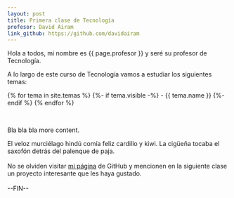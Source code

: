 ```yaml
---
layout: post
title: Primera clase de Tecnología
profesor: David Airam
link_github: https://github.com/davidairam
---
```


Hola a todos, mi nombre es {{ page.profesor }} y seré su profesor de Tecnología.

A lo largo de este curso de Tecnología vamos a estudiar los siguientes temas:

{% for tema in site.temas %}
  {%- if tema.visible -%}
    - {{ tema.name }}
  {%- endif %}
{% endfor %}

<br>
<h0>

Bla bla bla more content.

El veloz murciélago hindú comía feliz cardillo y kiwi. La cigüeña tocaba el saxofón detrás del palenque de paja.
<br><br>
No se olviden visitar
<a href="{{ page.link_github }}">mi página</a> de GitHub y mencionen en la siguiente clase un proyecto interesante que les haya gustado.
<br><br>
--FIN--